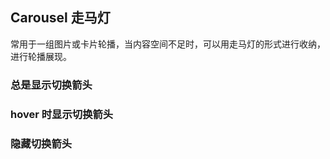 <div class="demo-header">
<p class="overviewicon">
  <span class="wapi-business-slideimg"/>
</p>

## Carousel 走马灯

<nova-uxlink widget-name="Carousel"></nova-uxlink>

常用于一组图片或卡片轮播，当内容空间不足时，可以用走马灯的形式进行收纳，进行轮播展现。
</div>

### 总是显示切换箭头

<nova-demo-view link="carousel/carousel-arrow-always"></nova-demo-view>

### hover 时显示切换箭头

<nova-demo-view link="carousel/carousel-arrow-hover"></nova-demo-view>

### 隐藏切换箭头

<nova-demo-view link="carousel/carousel-arrow-never"></nova-demo-view>

<br>
